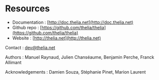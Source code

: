 # Resources

* Documentation : [http://doc.thelia.net](http://doc.thelia.net)
* Github repo : [https://github.com/thelia/thelia](https://github.com/thelia/thelia)
* Website : [http://thelia.net](http://thelia.net)

Contact : dev@thelia.net

Authors : Manuel Raynaud, Julien Chanséaume, Benjamin Perche, Franck Allimant

Acknowledgements : Damien Souza, Stéphanie Pinet, Marion Laurent